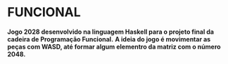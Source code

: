 # FUNCIONAL
<b>Jogo 2028 desenvolvido na linguagem Haskell para o projeto final da cadeira de Programação Funcional.</b>
<b>A ideia do jogo é movimentar as peças com WASD, até formar algum elementro da matriz com o número 2048.</b>

